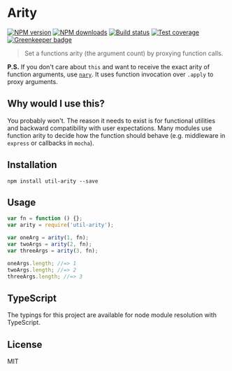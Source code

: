 # Arity

[![NPM version][npm-image]][npm-url]
[![NPM downloads][downloads-image]][downloads-url]
[![Build status][travis-image]][travis-url]
[![Test coverage][coveralls-image]][coveralls-url]
[![Greenkeeper badge](https://badges.greenkeeper.io/blakeembrey/arity.svg)](https://greenkeeper.io/)

> Set a functions arity (the argument count) by proxying function calls.

**P.S.** If you don't care about `this` and want to receive the exact arity of function arguments, use [`nary`](https://github.com/blakeembrey/nary). It uses function invocation over `.apply` to proxy arguments.

## Why would I use this?

You probably won't. The reason it needs to exist is for functional utilities and backward compatibility with user expectations. Many modules use function arity to decide how the function should behave (e.g. middleware in `express` or callbacks in `mocha`).

## Installation

```
npm install util-arity --save
```

## Usage

```javascript
var fn = function () {};
var arity = require('util-arity');

var oneArg = arity(1, fn);
var twoArgs = arity(2, fn);
var threeArgs = arity(3, fn);

oneArgs.length; //=> 1
twoArgs.length; //=> 2
threeArgs.length; //=> 3
```

## TypeScript

The typings for this project are available for node module resolution with TypeScript.

## License

MIT

[npm-image]: https://img.shields.io/npm/v/util-arity.svg?style=flat
[npm-url]: https://npmjs.org/package/util-arity
[downloads-image]: https://img.shields.io/npm/dm/util-arity.svg?style=flat
[downloads-url]: https://npmjs.org/package/util-arity
[travis-image]: https://img.shields.io/travis/blakeembrey/arity.svg?style=flat
[travis-url]: https://travis-ci.org/blakeembrey/arity
[coveralls-image]: https://img.shields.io/coveralls/blakeembrey/arity.svg?style=flat
[coveralls-url]: https://coveralls.io/r/blakeembrey/arity?branch=master
